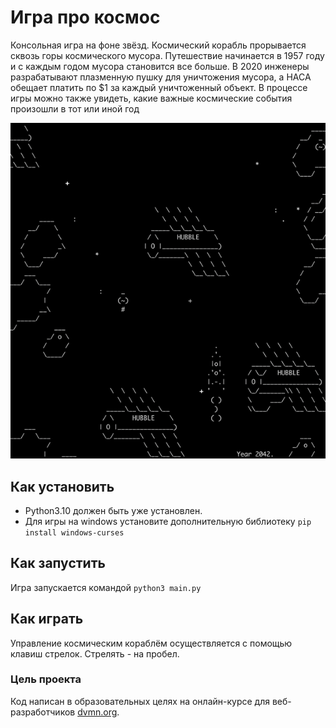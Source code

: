 # Игра про космос

Консольная игра на фоне звёзд. Космический корабль прорывается сквозь горы космического мусора. Путешествие начинается
в 1957 году и с каждым годом мусора становится все больше. В 2020 инженеры разрабатывают плазменную пушку для
уничтожения мусора, а НАСА обещает платить по $1 за каждый уничтоженный объект. В процессе игры можно также увидеть,
какие важные космические события произошли в тот или иной год

![](game.gif)

## Как установить

- Python3.10 должен быть уже установлен.
- Для игры на windows установите дополнительную библиотеку `pip install windows-curses`

## Как запустить

Игра запускается командой `python3 main.py`

## Как играть

Управление космическим кораблём осуществляется с помощью клавиш стрелок. Стрелять - на пробел.

### Цель проекта

Код написан в образовательных целях на онлайн-курсе для веб-разработчиков [dvmn.org](https://dvmn.org/).
